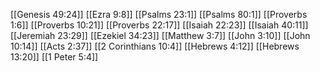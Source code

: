 [[Genesis 49:24]]
[[Ezra 9:8]]
[[Psalms 23:1]]
[[Psalms 80:1]]
[[Proverbs 1:6]]
[[Proverbs 10:21]]
[[Proverbs 22:17]]
[[Isaiah 22:23]]
[[Isaiah 40:11]]
[[Jeremiah 23:29]]
[[Ezekiel 34:23]]
[[Matthew 3:7]]
[[John 3:10]]
[[John 10:14]]
[[Acts 2:37]]
[[2 Corinthians 10:4]]
[[Hebrews 4:12]]
[[Hebrews 13:20]]
[[1 Peter 5:4]]
